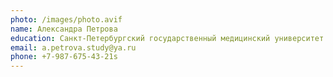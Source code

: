 ```yaml
---
photo: /images/photo.avif
name: Александра Петрова
education: Санкт-Петербургский государственный медицинский университет им. акад. И.П. Павлова
email: a.petrova.study@ya.ru
phone: +7-987-675-43-21s
---
```

